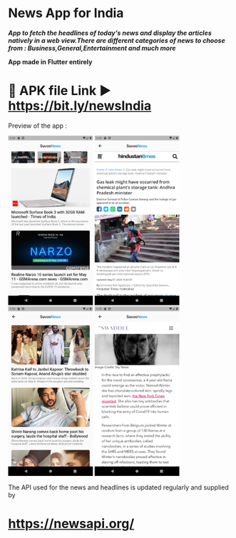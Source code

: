 # News App for India
***App to fetch the headlines of today's news and display the articles natively in a web view.There are different categories of news to choose from : Business,General,Entertainment and much more***

**App made in Flutter entirely**

# 📱 APK file Link ► https://bit.ly/newsIndia


Preview of the app :

<img src = "screenshots/page1.png" width="190">
<img src = "screenshots/page2.png" width="190">
<img src = "screenshots/page3.png" width="190">
<img src = "screenshots/page4.png" width="190">

The API used for the news and headlines is updated regularly and supplied by
# https://newsapi.org/

